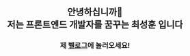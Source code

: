 <div align="center">
  
  <h2>안녕하십니까🙌<br>저는 프론트엔드 개발자를 꿈꾸는 최성훈 입니다</h2>
  
  <h3>제 <a href="https://velog.io/@seonghoon07">벨로그</a>에 놀러오세요!</h3>
</div>
